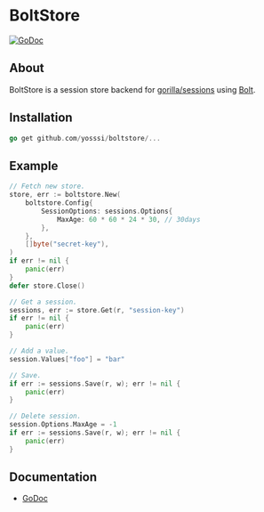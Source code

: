 # BoltStore

[![GoDoc](https://godoc.org/github.com/yosssi/boltstore?status.png)](https://godoc.org/github.com/yosssi/boltstore)

## About

BoltStore is a session store backend for [gorilla/sessions](https://github.com/gorilla/sessions) using [Bolt](https://github.com/boltdb/bolt).

## Installation

```go
go get github.com/yosssi/boltstore/...
```

## Example

```go
// Fetch new store.
store, err := boltstore.New(
	boltstore.Config{
		SessionOptions: sessions.Options{
			MaxAge: 60 * 60 * 24 * 30, // 30days
		},
	},
	[]byte("secret-key"),
)
if err != nil {
	panic(err)
}
defer store.Close()

// Get a session.
sessions, err := store.Get(r, "session-key")
if err != nil {
	panic(err)
}

// Add a value.
session.Values["foo"] = "bar"

// Save.
if err := sessions.Save(r, w); err != nil {
	panic(err)
}

// Delete session.
session.Options.MaxAge = -1
if err := sessions.Save(r, w); err != nil {
	panic(err)
}
```

## Documentation
* [GoDoc](http://godoc.org/github.com/yosssi/boltstore)
